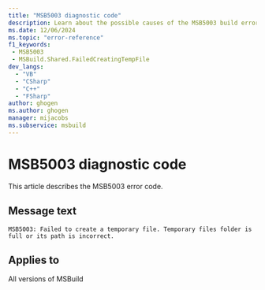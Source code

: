 ```yaml
---
title: "MSB5003 diagnostic code"
description: Learn about the possible causes of the MSB5003 build error, and get troubleshooting tips.
ms.date: 12/06/2024
ms.topic: "error-reference"
f1_keywords:
 - MSB5003
 - MSBuild.Shared.FailedCreatingTempFile
dev_langs:
  - "VB"
  - "CSharp"
  - "C++"
  - "FSharp"
author: ghogen
ms.author: ghogen
manager: mijacobs
ms.subservice: msbuild
---
```


# MSB5003 diagnostic code

<!-- :::ErrorDefinitionDescription::: -->
<!-- :::editable-content name="introDescription"::: -->
This article describes the MSB5003 error code.
<!-- :::editable-content-end::: -->

## Message text

`MSB5003: Failed to create a temporary file. Temporary files folder is full or its path is incorrect.`

<!-- :::editable-content name="postOutputDescription"::: -->
<!--
{StrBegin="MSB5003: "}
-->
<!-- :::editable-content-end::: -->
<!-- :::ErrorDefinitionDescription-end::: -->

## Applies to

All versions of MSBuild
